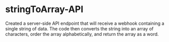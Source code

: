 # stringToArray-API

Created a server-side API endpoint that will receive a webhook containing a single string of data. The code then converts the string into an array of characters, order the array alphabetically, and return the array as a word.

